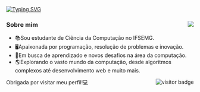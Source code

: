 <body>
  <div align="left">
    <a href="https://git.io/typing-svg">
      <img src="https://readme-typing-svg.herokuapp.com?font=Ubuntu&weight=100&duration=4000&pause=00&color=B600B6&multiline=true&repeat=false&random=false&width=300&height=60&lines=%F0%9F%91%A9%F0%9F%8F%BE%E2%80%8D%F0%9F%92%BBOl%C3%A1+meu+nome+%C3%A9+Stephanye.;%F0%9F%91%8B%F0%9F%8F%BESeja+bem-vindo!" alt="Typing SVG" />
    </a>
  </div>
  <div>
    <picture>
      <source
        srcset="https://github-readme-stats.vercel.app/api?username=Stephanyecristine&show_icons=true&theme=dark&icon_color=B600B6&locale=pt-pt"
        media="(prefers-color-scheme: dark)"
      />
      <source
        srcset="https://github-readme-stats.vercel.app/api?username=Stephanyecristine&show_icons=true"
        media="(prefers-color-scheme: light), (prefers-color-scheme: no-preference)"
      />
      <img src="https://github-readme-stats.vercel.app/api?username=Stephanyecristine&show_icons=true" align="right"/>
    </picture>  
    <h3>Sobre mim </h3>
    <ul>
      <li>📚Sou estudante de Ciência da Computação no IFSEMG.</li>
      <li> 🖥️Apaixonada por programação, resolução de problemas e inovação.</li>
      <li>🌟Em busca de aprendizado e novos desafios na área da computação.</li>
      <li>🌎Explorando o vasto mundo da computação, desde algoritmos complexos até desenvolvimento web e muito mais.</li>
    </ul>
  </div>
</body>
<footer>
  
  <div>
  <img src="https://visitor-badge.laobi.icu/badge?page_id=Stephanyecristine.Stephanyecristine&&left_color=purple&&right_color=gray" alt="visitor badge" align="right"/>
  <p align="left">Obrigada por visitar meu perfil!💻</p>
</div>
</footer>
